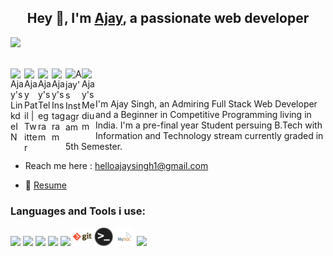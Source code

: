 
<!--
**Code-Recursion/Code-Recursion** is a ✨ _special_ ✨ repository because its `README.md` (this file) appears on your GitHub profile.
-->

<h2 align="center">  Hey 👋, I'm <a target="_blank" href="https://code-recursion.github.io">Ajay</a>, a passionate web developer</h2>

![](https://komarev.com/ghpvc/?username=Code-Recursion&color=blue)

<br/>

<a href="https://www.linkedin.com/in/hello-ajay-singh/">
<img align="left" alt="Ajay's LinkdeIN" width="22px" src="https://cdn.jsdelivr.net/npm/simple-icons@v3/icons/linkedin.svg" />
</a>

<a href="https://twitter.com/code-recursion">
<img align="left" alt="Ajay Patil | Twitter" width="22px" src="https://cdn.jsdelivr.net/npm/simple-icons@v3/icons/twitter.svg" />
</a>

<a href="https://t.me/https://telegram.me/helloajaysingh">
<img align="left" alt="Ajay's Telegram" width="22px" src="https://cdn.jsdelivr.net/npm/simple-icons@v3/icons/telegram.svg" />
</a>

<a href="https://https://www.instagram.com/_invincible_aj_">
<img align="left" alt="Ajay's Instagram" width="22px" src="https://cdn.jsdelivr.net/npm/simple-icons@v3/icons/instagram.svg" />
</a>

<a href="https://https://www.youtube.com/channel/UC_xFFms9bBjom4WiJn2fV1g">
<img align="left" alt="Ajay's Instagram" width="26px" src="https://cdn.jsdelivr.net/npm/simple-icons@v3/icons/youtube.svg" />
</a>

<a href="https://medium.com/@helloajaysingh1/">
<img align="left" alt="Ajay's Medium" width="22px" src="https://cdn.jsdelivr.net/npm/simple-icons@v3/icons/medium.svg" />
</a>


<br/>
<br/>

I'm Ajay Singh, an Admiring Full Stack Web Developer and a Beginner in Competitive Programming living in India. I'm a pre-final year Student persuing B.Tech with Information and Technology stream currently graded in 5th Semester.

- Reach me here : helloajaysingh1@gmail.com

- 📝  [Resume](https://docs.google.com/document/d/1H2Pn9jzwn69gUS64UjTNw5nusj92blGnAk_AJjkHveo/edit)

### Languages and Tools i use:

<code><img height="30" src="https://img.icons8.com/color/48/000000/c-programming.png"></code>
<code><img height="30" src="https://img.icons8.com/color/48/000000/c-plus-plus-logo.png"></code>
<code><img height="30" src="https://img.icons8.com/color/48/000000/javascript.png"></code>
<code><img height="30" src="https://cdn4.iconfinder.com/data/icons/logos-3/600/React.js_logo-512.png"></code>
<code><img height="30" src="https://seeklogo.com/images/N/nodejs-logo-FBE122E377-seeklogo.com.png"></code>
<code><img height="30" src="https://raw.githubusercontent.com/github/explore/80688e429a7d4ef2fca1e82350fe8e3517d3494d/topics/git/git.png"></code>
<code><img height="30" src="https://raw.githubusercontent.com/github/explore/80688e429a7d4ef2fca1e82350fe8e3517d3494d/topics/terminal/terminal.png"></code>
<code><img height="30" src="https://raw.githubusercontent.com/github/explore/80688e429a7d4ef2fca1e82350fe8e3517d3494d/topics/mysql/mysql.png"></code>
<code><img height="30" src="https://www.php.net//images/logos/php-med-trans-light.gif"></code>



